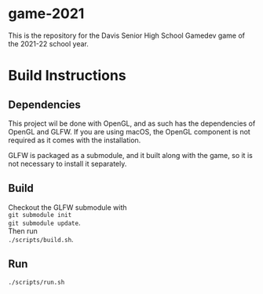 # game-2021

This is the repository for the Davis Senior High School Gamedev game of the
2021-22 school year.

# Build Instructions

## Dependencies
This project wil be done with OpenGL, and as such has the dependencies of OpenGL
and GLFW. If you are using macOS, the OpenGL component is not required as it
comes with the installation.

GLFW is packaged as a submodule, and it built along with the game, so it is not
necessary to install it separately.

## Build
Checkout the GLFW submodule with
<br>
`git submodule init`
<br>
`git submodule update`.
<br>
Then run
<br>
`./scripts/build.sh`.

## Run
`./scripts/run.sh`
